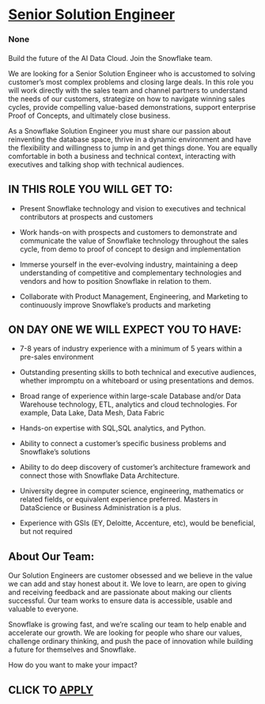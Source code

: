 # [Senior Solution Engineer](https://www.remotewlb.com/apply/senior-solution-engineer-140588)  
### None  
####  

Build the future of the AI Data Cloud. Join the Snowflake team.

We are looking for a Senior Solution Engineer who is accustomed to solving customer’s most complex problems and closing large deals. In this role you will work directly with the sales team and channel partners to understand the needs of our customers, strategize on how to navigate winning sales cycles, provide compelling value-based demonstrations, support enterprise Proof of Concepts, and ultimately close business.

As a Snowflake Solution Engineer you must share our passion about reinventing the database space, thrive in a dynamic environment and have the flexibility and willingness to jump in and get things done. You are equally comfortable in both a business and technical context, interacting with executives and talking shop with technical audiences.

## **IN THIS ROLE YOU WILL GET TO:**

  * Present Snowflake technology and vision to executives and technical contributors at prospects and customers

  * Work hands-on with prospects and customers to demonstrate and communicate the value of Snowflake technology throughout the sales cycle, from demo to proof of concept to design and implementation

  * Immerse yourself in the ever-evolving industry, maintaining a deep understanding of competitive and complementary technologies and vendors and how to position Snowflake in relation to them.

  * Collaborate with Product Management, Engineering, and Marketing to continuously improve Snowflake’s products and marketing

##  **ON DAY ONE WE WILL EXPECT YOU TO HAVE:**

  * 7-8 years of industry experience with a minimum of 5 years within a pre-sales environment

  * Outstanding presenting skills to both technical and executive audiences, whether impromptu on a whiteboard or using presentations and demos.

  * Broad range of experience within large-scale Database and/or Data Warehouse technology, ETL, analytics and cloud technologies. For example, Data Lake, Data Mesh, Data Fabric

  * Hands-on expertise with SQL,SQL analytics, and Python. 

  * Ability to connect a customer’s specific business problems and Snowflake’s solutions

  * Ability to do deep discovery of customer’s architecture framework and connect those with Snowflake Data Architecture.

  * University degree in computer science, engineering, mathematics or related fields, or equivalent experience preferred. Masters in DataScience or Business Administration is a plus.

  * Experience with GSIs (EY, Deloitte, Accenture, etc), would be beneficial, but not required

##  **About Our Team:**

Our Solution Engineers are customer obsessed and we believe in the value we can add and stay honest about it. We love to learn, are open to giving and receiving feedback and are passionate about making our clients successful. Our team works to ensure data is accessible, usable and valuable to everyone.

Snowflake is growing fast, and we’re scaling our team to help enable and accelerate our growth. We are looking for people who share our values, challenge ordinary thinking, and push the pace of innovation while building a future for themselves and Snowflake.

How do you want to make your impact?

  
## CLICK TO [APPLY](https://www.remotewlb.com/apply/senior-solution-engineer-140588)

